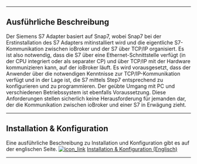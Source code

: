 

* * *

## Ausführliche Beschreibung

Der Siemens S7 Adapter basiert auf Snap7, wobei Snap7 bei der Erstinstallation des S7 Adapters mitinstalliert wird und die eigentliche S7-Kommunikation zwischen ioBroker und der S7 über TCP/IP organisiert. Es ist also notwendig, dass die S7 über eine Ethernet-Schnittstelle verfügt (in der CPU integriert oder als separater CP) und über TCP/IP mit der Hardware kommunizieren kann, auf der ioBroker läuft. Es wird vorausgesetzt, dass der Anwender über die notwendigen Kenntnisse zur TCP/IP-Kommunikation verfügt und in der Lage ist, die S7 mittels Step7 entsprechend zu konfigurieren und zu programmieren. Der geübte Umgang mit PC und verschiedenen Betriebssystem ist ebenfalls Voraussetzung. Diese Anforderungen stellen sicherlich keine Herausforderung für jemanden dar, der die Kommunikation zwischen ioBroker und einer S7 in Erwägung zieht.

* * *

## Installation & Konfiguration

Eine ausführliche Beschreibung zu Installation und Konfiguration gibt es auf der englischen Seite. [![icon_link](http://www.iobroker.net/wp-content/uploads/icon_link.png)](http://www.iobroker.net/wp-content/uploads/icon_link.png) [Installation & Konfiguration (Englisch)](http://www.iobroker.net/?page_id=2575&lang=en)

* * *